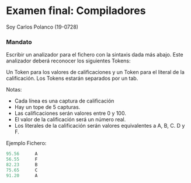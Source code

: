 # Examen final: Compiladores

Soy Carlos Polanco (19-0728)

### Mandato

Escribir un analizador para el fichero con la sintaxis dada más abajo. Este analizador deberá reconocer los siguientes Tokens:

Un Token para los valores de calificaciones y un Token para el literal de la calificación.
Los Tokens estarán separados por un tab.
 

Notas:

- Cada línea es una captura de calificación
- Hay un tope de 5 capturas.
- Las calificaciones serán valores entre 0 y 100.
- El valor de la calificación será un número real.
- Los literales de la calificación serán valores equivalentes a A, B, C. D y F.

 

Ejemplo Fichero:
```java
95.56      A
56.55      F
82.23      B
75.65      C
91.20      A
```
